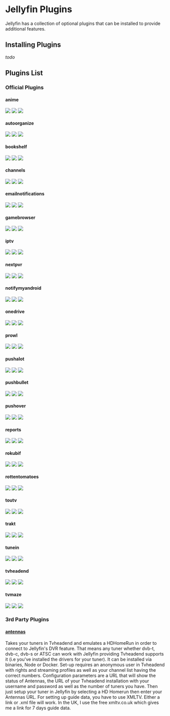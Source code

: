 # Jellyfin Plugins

Jellyfin has a collection of optional plugins that can be installed to provide additional features.

## Installing Plugins

*todo*

## Plugins List

### Official Plugins

#### anime

[![](https://img.shields.io/github/languages/top/jellyfin/jellyfin-plugin-anime.svg)](https://github.com/jellyfin/jellyfin-plugin-anime)
[![](https://img.shields.io/github/contributors/jellyfin/jellyfin-plugin-anime.svg)](https://github.com/jellyfin/jellyfin-plugin-anime)
[![](https://img.shields.io/github/license/jellyfin/jellyfin-plugin-anime.svg)](https://github.com/jellyfin/jellyfin-plugin-anime)

#### autoorganize

[![](https://img.shields.io/github/languages/top/jellyfin/jellyfin-plugin-autoorganize.svg)](https://github.com/jellyfin/jellyfin-plugin-autoorganize)
[![](https://img.shields.io/github/contributors/jellyfin/jellyfin-plugin-autoorganize.svg)](https://github.com/jellyfin/jellyfin-plugin-autoorganize)
[![](https://img.shields.io/github/license/jellyfin/jellyfin-plugin-autoorganize.svg)](https://github.com/jellyfin/jellyfin-plugin-autoorganize)

#### bookshelf

[![](https://img.shields.io/github/languages/top/jellyfin/jellyfin-plugin-bookshelf.svg)](https://github.com/jellyfin/jellyfin-plugin-bookshelf)
[![](https://img.shields.io/github/contributors/jellyfin/jellyfin-plugin-bookshelf.svg)](https://github.com/jellyfin/jellyfin-plugin-bookshelf)
[![](https://img.shields.io/github/license/jellyfin/jellyfin-plugin-bookshelf.svg)](https://github.com/jellyfin/jellyfin-plugin-bookshelf)

#### channels

[![](https://img.shields.io/github/languages/top/jellyfin/jellyfin-plugin-channels.svg)](https://github.com/jellyfin/jellyfin-plugin-channels)
[![](https://img.shields.io/github/contributors/jellyfin/jellyfin-plugin-channels.svg)](https://github.com/jellyfin/jellyfin-plugin-channels)
[![](https://img.shields.io/github/license/jellyfin/jellyfin-plugin-channels.svg)](https://github.com/jellyfin/jellyfin-plugin-channels)

#### emailnotifications

[![](https://img.shields.io/github/languages/top/jellyfin/jellyfin-plugin-emailnotifications.svg)](https://github.com/jellyfin/jellyfin-plugin-emailnotifications)
[![](https://img.shields.io/github/contributors/jellyfin/jellyfin-plugin-emailnotifications.svg)](https://github.com/jellyfin/jellyfin-plugin-emailnotifications)
[![](https://img.shields.io/github/license/jellyfin/jellyfin-plugin-emailnotifications.svg)](https://github.com/jellyfin/jellyfin-plugin-emailnotifications)

#### gamebrowser

[![](https://img.shields.io/github/languages/top/jellyfin/jellyfin-plugin-gamebrowser.svg)](https://github.com/jellyfin/jellyfin-plugin-gamebrowser)
[![](https://img.shields.io/github/contributors/jellyfin/jellyfin-plugin-gamebrowser.svg)](https://github.com/jellyfin/jellyfin-plugin-gamebrowser)
[![](https://img.shields.io/github/license/jellyfin/jellyfin-plugin-gamebrowser.svg)](https://github.com/jellyfin/jellyfin-plugin-gamebrowser)

#### iptv

[![](https://img.shields.io/github/languages/top/jellyfin/jellyfin-plugin-iptv.svg)](https://github.com/jellyfin/jellyfin-plugin-iptv)
[![](https://img.shields.io/github/contributors/jellyfin/jellyfin-plugin-iptv.svg)](https://github.com/jellyfin/jellyfin-plugin-iptv)
[![](https://img.shields.io/github/license/jellyfin/jellyfin-plugin-iptv.svg)](https://github.com/jellyfin/jellyfin-plugin-iptv)

#### nextpvr

[![](https://img.shields.io/github/languages/top/jellyfin/jellyfin-plugin-nextpvr.svg)](https://github.com/jellyfin/jellyfin-plugin-nextpvr)
[![](https://img.shields.io/github/contributors/jellyfin/jellyfin-plugin-nextpvr.svg)](https://github.com/jellyfin/jellyfin-plugin-nextpvr)
[![](https://img.shields.io/github/license/jellyfin/jellyfin-plugin-nextpvr.svg)](https://github.com/jellyfin/jellyfin-plugin-nextpvr)

#### notifymyandroid

[![](https://img.shields.io/github/languages/top/jellyfin/jellyfin-plugin-notifymyandroid.svg)](https://github.com/jellyfin/jellyfin-plugin-notifymyandroid)
[![](https://img.shields.io/github/contributors/jellyfin/jellyfin-plugin-notifymyandroid.svg)](https://github.com/jellyfin/jellyfin-plugin-notifymyandroid)
[![](https://img.shields.io/github/license/jellyfin/jellyfin-plugin-notifymyandroid.svg)](https://github.com/jellyfin/jellyfin-plugin-notifymyandroid)

#### onedrive

[![](https://img.shields.io/github/languages/top/jellyfin/jellyfin-plugin-onedrive.svg)](https://github.com/jellyfin/jellyfin-plugin-onedrive)
[![](https://img.shields.io/github/contributors/jellyfin/jellyfin-plugin-onedrive.svg)](https://github.com/jellyfin/jellyfin-plugin-onedrive)
[![](https://img.shields.io/github/license/jellyfin/jellyfin-plugin-onedrive.svg)](https://github.com/jellyfin/jellyfin-plugin-onedrive)

#### prowl

[![](https://img.shields.io/github/languages/top/jellyfin/jellyfin-plugin-prowl.svg)](https://github.com/jellyfin/jellyfin-plugin-prowl)
[![](https://img.shields.io/github/contributors/jellyfin/jellyfin-plugin-prowl.svg)](https://github.com/jellyfin/jellyfin-plugin-prowl)
[![](https://img.shields.io/github/license/jellyfin/jellyfin-plugin-prowl.svg)](https://github.com/jellyfin/jellyfin-plugin-prowl)

#### pushalot

[![](https://img.shields.io/github/languages/top/jellyfin/jellyfin-plugin-pushalot.svg)](https://github.com/jellyfin/jellyfin-plugin-pushalot)
[![](https://img.shields.io/github/contributors/jellyfin/jellyfin-plugin-pushalot.svg)](https://github.com/jellyfin/jellyfin-plugin-pushalot)
[![](https://img.shields.io/github/license/jellyfin/jellyfin-plugin-pushalot.svg)](https://github.com/jellyfin/jellyfin-plugin-pushalot)

#### pushbullet

[![](https://img.shields.io/github/languages/top/jellyfin/jellyfin-plugin-pushbullet.svg)](https://github.com/jellyfin/jellyfin-plugin-pushbullet)
[![](https://img.shields.io/github/contributors/jellyfin/jellyfin-plugin-pushbullet.svg)](https://github.com/jellyfin/jellyfin-plugin-pushbullet)
[![](https://img.shields.io/github/license/jellyfin/jellyfin-plugin-pushbullet.svg)](https://github.com/jellyfin/jellyfin-plugin-pushbullet)

#### pushover

[![](https://img.shields.io/github/languages/top/jellyfin/jellyfin-plugin-pushover.svg)](https://github.com/jellyfin/jellyfin-plugin-pushover)
[![](https://img.shields.io/github/contributors/jellyfin/jellyfin-plugin-pushover.svg)](https://github.com/jellyfin/jellyfin-plugin-pushover)
[![](https://img.shields.io/github/license/jellyfin/jellyfin-plugin-pushover.svg)](https://github.com/jellyfin/jellyfin-plugin-pushover)

#### reports

[![](https://img.shields.io/github/languages/top/jellyfin/jellyfin-plugin-reports.svg)](https://github.com/jellyfin/jellyfin-plugin-reports)
[![](https://img.shields.io/github/contributors/jellyfin/jellyfin-plugin-reports.svg)](https://github.com/jellyfin/jellyfin-plugin-reports)
[![](https://img.shields.io/github/license/jellyfin/jellyfin-plugin-reports.svg)](https://github.com/jellyfin/jellyfin-plugin-reports)

#### rokubif

[![](https://img.shields.io/github/languages/top/jellyfin/jellyfin-plugin-rokubif.svg)](https://github.com/jellyfin/jellyfin-plugin-rokubif)
[![](https://img.shields.io/github/contributors/jellyfin/jellyfin-plugin-rokubif.svg)](https://github.com/jellyfin/jellyfin-plugin-rokubif)
[![](https://img.shields.io/github/license/jellyfin/jellyfin-plugin-rokubif.svg)](https://github.com/jellyfin/jellyfin-plugin-rokubif)

#### rottentomatoes

[![](https://img.shields.io/github/languages/top/jellyfin/jellyfin-plugin-rottentomatoes.svg)](https://github.com/jellyfin/jellyfin-plugin-rottentomatoes)
[![](https://img.shields.io/github/contributors/jellyfin/jellyfin-plugin-rottentomatoes.svg)](https://github.com/jellyfin/jellyfin-plugin-rottentomatoes)
[![](https://img.shields.io/github/license/jellyfin/jellyfin-plugin-rottentomatoes.svg)](https://github.com/jellyfin/jellyfin-plugin-rottentomatoes)

#### toutv

[![](https://img.shields.io/github/languages/top/jellyfin/jellyfin-plugin-toutv.svg)](https://github.com/jellyfin/jellyfin-plugin-toutv)
[![](https://img.shields.io/github/contributors/jellyfin/jellyfin-plugin-toutv.svg)](https://github.com/jellyfin/jellyfin-plugin-toutv)
[![](https://img.shields.io/github/license/jellyfin/jellyfin-plugin-toutv.svg)](https://github.com/jellyfin/jellyfin-plugin-toutv)

#### trakt

[![](https://img.shields.io/github/languages/top/jellyfin/jellyfin-plugin-trakt.svg)](https://github.com/jellyfin/jellyfin-plugin-trakt)
[![](https://img.shields.io/github/contributors/jellyfin/jellyfin-plugin-trakt.svg)](https://github.com/jellyfin/jellyfin-plugin-trakt)
[![](https://img.shields.io/github/license/jellyfin/jellyfin-plugin-trakt.svg)](https://github.com/jellyfin/jellyfin-plugin-trakt)

#### tunein

[![](https://img.shields.io/github/languages/top/jellyfin/jellyfin-plugin-tunein.svg)](https://github.com/jellyfin/jellyfin-plugin-tunein)
[![](https://img.shields.io/github/contributors/jellyfin/jellyfin-plugin-tunein.svg)](https://github.com/jellyfin/jellyfin-plugin-tunein)
[![](https://img.shields.io/github/license/jellyfin/jellyfin-plugin-tunein.svg)](https://github.com/jellyfin/jellyfin-plugin-tunein)

#### tvheadend

[![](https://img.shields.io/github/languages/top/jellyfin/jellyfin-plugin-tvheadend.svg)](https://github.com/jellyfin/jellyfin-plugin-tvheadend)
[![](https://img.shields.io/github/contributors/jellyfin/jellyfin-plugin-tvheadend.svg)](https://github.com/jellyfin/jellyfin-plugin-tvheadend)
[![](https://img.shields.io/github/license/jellyfin/jellyfin-plugin-tvheadend.svg)](https://github.com/jellyfin/jellyfin-plugin-tvheadend)

#### tvmaze

[![](https://img.shields.io/github/languages/top/jellyfin/jellyfin-plugin-tvmaze.svg)](https://github.com/jellyfin/jellyfin-plugin-tvmaze)
[![](https://img.shields.io/github/contributors/jellyfin/jellyfin-plugin-tvmaze.svg)](https://github.com/jellyfin/jellyfin-plugin-tvmaze)
[![](https://img.shields.io/github/license/jellyfin/jellyfin-plugin-tvmaze.svg)](https://github.com/jellyfin/jellyfin-plugin-tvmaze)

### 3rd Party Plugins

#### [antennas](https://github.com/TheJF/antennas)

Takes your tuners in Tvheadend and emulates a HDHomeRun in order to connect to Jellyfin's DVR feature. That means any tuner whether dvb-t, dvb-c, dvb-s or ATSC can work with Jellyfin providing Tvheadend supports it (i.e you've installed the drivers for your tuner). It can be installed via binaries, Node or Docker. Set-up requires an anonymous user in Tvheadend with rights and streaming profiles as well as your channel list having the correct numbers. Configuration parameters are a URL that will show the status of Antennas, the URL of your Tvheadend installation with your username and password as well as the number of tuners you have. Then just setup your tuner in Jellyfin by selecting a HD Homerun then enter your Antennas URL. For setting up guide data, you have to use XMLTV. Either a link or .xml file will work. In the UK, I use the free xmltv.co.uk which gives me a link for 7 days guide data.

